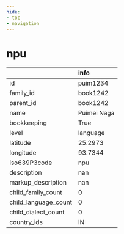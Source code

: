 ```yaml
---
hide:
- toc
- navigation
---
```

# npu
|                      | info        |
|:---------------------|:------------|
| id                   | puim1234    |
| family_id            | book1242    |
| parent_id            | book1242    |
| name                 | Puimei Naga |
| bookkeeping          | True        |
| level                | language    |
| latitude             | 25.2973     |
| longitude            | 93.7344     |
| iso639P3code         | npu         |
| description          | nan         |
| markup_description   | nan         |
| child_family_count   | 0           |
| child_language_count | 0           |
| child_dialect_count  | 0           |
| country_ids          | IN          |